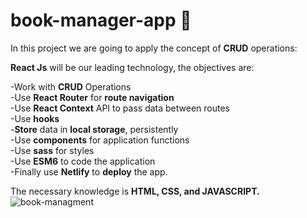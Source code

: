 # book-manager-app :book:

In this project we are going to apply the concept of **CRUD** operations: 

**React Js** will be our leading technology, the objectives are:

-Work with **CRUD** Operations<br>
-Use **React Router** for **route navigation**<br>
-Use **React Context** API to pass data between routes<br>
-Use **hooks**<br>
-**Store** data in **local storage**, persistently<br>
-Use **components** for application functions<br>
-Use **sass** for styles<br>
-Use **ESM6** to code the application<br>
-Finally use **Netlify** to **deploy** the app.<br>

The necessary knowledge is **HTML, CSS, and JAVASCRIPT.**<br>
![book-managment](https://user-images.githubusercontent.com/80011796/194119333-f64ceb89-3e9f-434b-935d-0281e82c920a.png)

